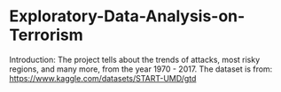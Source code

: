 # Exploratory-Data-Analysis-on-Terrorism
Introduction:
The project tells about the trends of attacks, most risky regions, and many more, from the year 1970 - 2017. 
The dataset is from: https://www.kaggle.com/datasets/START-UMD/gtd
